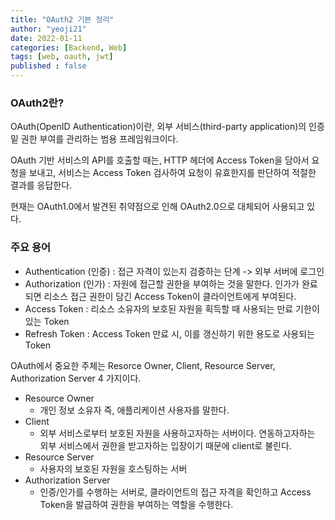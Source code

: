 ```yaml
---
title: "OAuth2 기본 정리"
author: "yeoji21"
date: 2022-01-11
categories: [Backend, Web]
tags: [web, oauth, jwt]
published : false
---
```


### OAuth2란?
OAuth(OpenID Authentication)이란, 외부 서비스(third-party application)의 인증 밑 권한 부여를 관리하는 범용 프레임워크이다. 

OAuth 기반 서비스의 API를 호출할 때는, HTTP 헤더에 Access Token을 담아서 요청을 보내고, 서비스는 Access Token 검사하여 요청이 유효한지를 판단하여 적절한 결과를 응답한다.

현재는 OAuth1.0에서 발견된 취약점으로 인해 OAuth2.0으로 대체되어 사용되고 있다. 

### 주요 용어
- Authentication (인증) : 접근 자격이 있는지 검증하는 단계 -> 외부 서버에 로그인
- Authorization (인가) : 자원에 접근할 권한을 부여하는 것을 말한다. 인가가 완료되면 리소스 접근 권한이 담긴 Access Token이 클라이언트에게 부여된다.
- Access Token : 리소스 소유자의 보호된 자원을 획득할 때 사용되는 만료 기한이 있는 Token
- Refresh Token : Access Token 만료 시, 이를 갱신하기 위한 용도로 사용되는 Token


OAuth에서 중요한 주체는 Resorce Owner, Client, Resource Server, Authorization Server 4 가지이다. 

- Resource Owner
  - 개인 정보 소유자 즉, 애플리케이션 사용자를 말한다. 
- Client
  - 외부 서비스로부터 보호된 자원을 사용하고자하는 서버이다. 연동하고자하는 외부 서비스에서 권한을 받고자하는 입장이기 때문에 client로 불린다. 
- Resource Server
  - 사용자의 보호된 자원을 호스팅하는 서버 
- Authorization Server
  - 인증/인가를 수행하는 서버로, 클라이언트의 접근 자격을 확인하고 Access Token을 발급하여 권한을 부여하는 역할을 수행한다.

